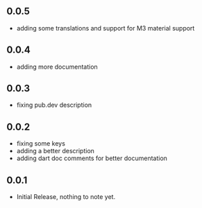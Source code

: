 ## 0.0.5

* adding some translations and support for M3 material support

## 0.0.4

* adding more documentation

## 0.0.3

* fixing pub.dev description

## 0.0.2

* fixing some keys
* adding a better description
* adding dart doc comments for better documentation

## 0.0.1

* Initial Release, nothing to note yet.
